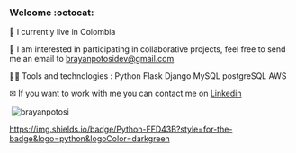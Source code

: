 ### Welcome	:octocat:

:house_with_garden: I currently live in Colombia

:rocket: I am interested in participating in collaborative projects, feel free to send me an email to brayanpotosidev@gmail.com

👨‍💻 Tools and technologies : Python Flask Django MySQL postgreSQL AWS

✉ If you want to work with me you can contact me on [Linkedin](https://www.linkedin.com/in/brayanpotosi/ "Linkedin")

<p>&nbsp;<img align="center" src="https://github-readme-stats.vercel.app/api?username=brayanpotosi&show_icons=true" alt="brayanpotosi" /></p>

https://img.shields.io/badge/Python-FFD43B?style=for-the-badge&logo=python&logoColor=darkgreen 

